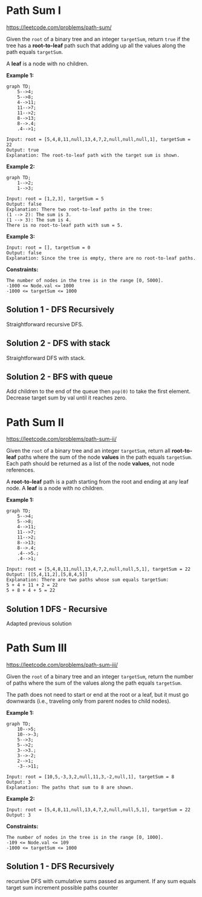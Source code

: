 # Path Sum I
https://leetcode.com/problems/path-sum/

Given the `root` of a binary tree and an integer `targetSum`, return `true` if the tree has a **root-to-leaf** path such
that adding up all the values along the path equals `targetSum`.

A **leaf** is a node with no children.

**Example 1:**
```mermaid
graph TD;
    5-->4;
    5-->8;
    4-->11;
    11-->7;
    11-->2;
    8-->13;
    8-->.4;
    .4-->1;
```
    Input: root = [5,4,8,11,null,13,4,7,2,null,null,null,1], targetSum = 22
    Output: true
    Explanation: The root-to-leaf path with the target sum is shown.

**Example 2:**
```mermaid
graph TD;
    1-->2;
    1-->3;

```
    Input: root = [1,2,3], targetSum = 5
    Output: false
    Explanation: There two root-to-leaf paths in the tree:
    (1 --> 2): The sum is 3.
    (1 --> 3): The sum is 4.
    There is no root-to-leaf path with sum = 5.

**Example 3:**

    Input: root = [], targetSum = 0
    Output: false
    Explanation: Since the tree is empty, there are no root-to-leaf paths.

 

**Constraints:**

    The number of nodes in the tree is in the range [0, 5000].
    -1000 <= Node.val <= 1000
    -1000 <= targetSum <= 1000

## Solution 1 - DFS Recursively
Straightforward recursive DFS.

## Solution 2 - DFS with stack
Straightforward DFS with stack.

## Solution 2 - BFS with queue
Add children to the end of the queue then `pop(0)` to take the first element. Decrease target sum by val until it 
reaches zero.

# Path Sum II
https://leetcode.com/problems/path-sum-ii/

Given the `root` of a binary tree and an integer `targetSum`, return all **root-to-leaf** paths where the sum of the 
node **values** in the path equals `targetSum`. Each path should be returned as a list of the node **values**, not node 
references.

A **root-to-leaf** path is a path starting from the root and ending at any leaf node. A **leaf** is a node with no children.

**Example 1:**
```mermaid
graph TD;
    5-->4;
    5-->8;
    4-->11;
    11-->7;
    11-->2;
    8-->13;
    8-->.4;
    .4-->5.;
    .4-->1;
```
    Input: root = [5,4,8,11,null,13,4,7,2,null,null,5,1], targetSum = 22
    Output: [[5,4,11,2],[5,8,4,5]]
    Explanation: There are two paths whose sum equals targetSum:
    5 + 4 + 11 + 2 = 22
    5 + 8 + 4 + 5 = 22

## Solution 1 DFS - Recursive
Adapted previous solution

# Path Sum III
https://leetcode.com/problems/path-sum-iii/

Given the `root` of a binary tree and an integer `targetSum`, return the number of paths where the sum of the values 
along the path equals `targetSum`.

The path does not need to start or end at the root or a leaf, but it must go downwards (i.e., traveling only from parent
nodes to child nodes).

**Example 1:**
```mermaid
graph TD;
    10-->5;
    10-->-3;
    5-->3;
    5-->2;
    3-->3.;
    3-->-2;
    2-->1;
    -3-->11;

```
    Input: root = [10,5,-3,3,2,null,11,3,-2,null,1], targetSum = 8
    Output: 3
    Explanation: The paths that sum to 8 are shown.

**Example 2:**

    Input: root = [5,4,8,11,null,13,4,7,2,null,null,5,1], targetSum = 22
    Output: 3

**Constraints:**

    The number of nodes in the tree is in the range [0, 1000].
    -109 <= Node.val <= 109
    -1000 <= targetSum <= 1000

## Solution 1 - DFS Recursively
recursive DFS with cumulative sums passed as argument. If any sum equals target sum increment possible paths counter
